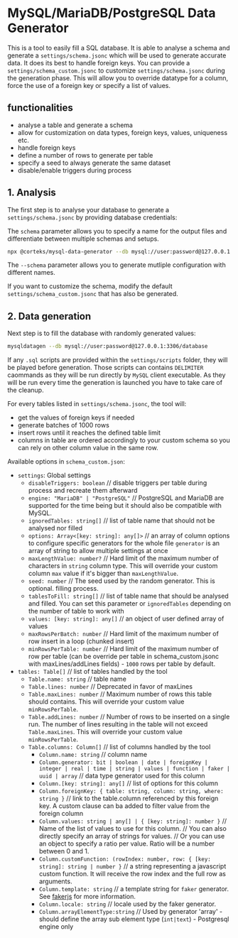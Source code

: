 # MySQL/MariaDB/PostgreSQL Data Generator

This is a tool to easily fill a SQL database.
It is able to analyse a schema and generate a `settings/schema.jsonc` which will be used to generate accurate data. It does its best to handle foreign keys.
You can provide a `settings/schema_custom.jsonc` to customize `settings/schema.jsonc` during the generation phase. This will allow you to override datatype for a column, force the use of a foreign key
or specify a list of values.

## functionalities

- analyse a table and generate a schema
- allow for customization on data types, foreign keys, values, uniqueness etc.
- handle foreign keys
- define a number of rows to generate per table
- specify a seed to always generate the same dataset
- disable/enable triggers during process

## 1. Analysis

The first step is to analyse your database to generate a `settings/schema.jsonc` by providing database credentials:

The `schema` parameter allows you to specify a name for the output files and differentiate between multiple schemas and setups.

```bash
npx @corteks/mysql-data-generator --db mysql://user:password@127.0.0.1:3306/database --analyse --schema schema
```

The `--schema` parameter allows you to generate mutliple configuration with different names.

If you want to customize the schema, modify the default `settings/schema_custom.jsonc` that has also be generated.

## 2. Data generation

Next step is to fill the database with randomly generated values:

```bash
mysqldatagen --db mysql://user:password@127.0.0.1:3306/database
```

If any `.sql` scripts are provided within the `settings/scripts` folder, they will be played before generation. Those scripts can contains `DELIMITER` caommands as they will be run directly by `MySQL` client executable.
As they will be run every time the generation is launched you have to take care of the cleanup.

For every tables listed in `settings/schema.jsonc`, the tool will:

- get the values of foreign keys if needed
- generate batches of 1000 rows
- insert rows until it reaches the defined table limit
- columns in table are ordered accordingly to your custom schema so you can rely on other column value in the same row.

Available options in `schema_custom.json`:

- `settings`: Global settings
  - `disableTriggers: boolean` // disable triggers per table during process and recreate them afterward
  - `engine: "MariaDB" | "PostgreSQL"` // PostgreSQL and MariaDB are supported for the time being but it should also be compatible with MySQL.
  - `ignoredTables: string[]` // list of table name that should not be analysed nor filled
  - `options: Array<[key: string]: any[]>` // an array of column options to configure specific generators for the whole file `generator` is an array of string to allow multiple settings at once
  - `maxLengthValue: number?` // Hard limit of the maximum number of characters in `string` column type. This will override your custom column `max` value if it's bigger than `maxLengthValue`.
  - `seed: number` // The seed used by the random generator. This is optional. filling process.
  - `tablesToFill: string[]` // list of table name that should be analysed and filled. You can set this parameter or `ignoredTables` depending on the number of table to work with
  - `values: [key: string]: any[]` // an object of user defined array of values
  - `maxRowsPerBatch: number` // Hard limit of the maximum number of row insert in a loop (chunked insert)
  - `minRowsPerTable: number` // Hard limit of the maximum number of row per table (can be override per table in schema_custom.jsonc with maxLines/addLines fields) - `1000` rows per table by default.
- `tables: Table[]` // list of tables handled by the tool
  - `Table.name: string` // table name
  - `Table.lines: number` // Deprecated in favor of maxLines
  - `Table.maxLines: number` // Maximum number of rows this table should contains. This will override your custom value `minRowsPerTable`.
  - `Table.addLines: number` // Number of rows to be inserted on a single run. The number of lines resulting in the table will not exceed `Table.maxLines`. This will override your custom value `minRowsPerTable`.
  - `Table.columns: Column[]` // list of columns handled by the tool
    - `Column.name: string` // column name
    - `Column.generator: bit | boolean | date | foreignKey | integer | real | time | string | values | function | faker | uuid | array` // data type generator used for this column
    - `Column.[key: string]: any[]` // list of options for this column
    - `Column.foreignKey: { table: string, column: string, where: string }` // link to the table.column referenced by this foreign key. A custom clause can ba added to filter value from the foreign column
    - `Column.values: string | any[] | { [key: string]: number }`
            // Name of the list of values to use for this column.
            // You can also directly specify an array of strings for values.
            // Or you can use an object to specify a ratio per value. Ratio will be a number between 0 and 1.
    - `Column.customFunction: (rowIndex: number, row: { [key: string]: string | number }` // a string representing a javascript custom function. It will receive the row index and the full row as arguments.
    - `Column.template: string` // a template string for `faker` generator. See [fakerjs](https://www.npmjs.com/package/@faker-js/faker) for more information.
    - `Column.locale: string` // locale used by the faker generator.
    - `Column.arrayElementType:string` // Used by generator 'array' - should define the array sub element type (`int|text`) - Postgresql engine only
